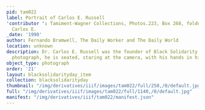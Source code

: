 ```yaml
---
pid: tam022
label: Portrait of Carlos E. Russell
'contributor ': Tamiment-Wagner Collections, Photos.223, Box 268, folder Russell,
  Carlos E.
_date: '1990'
author: Fernando Bramwell, The Daily Worker and The Daily World
location: unknown
description: Dr. Carlos E. Russell was the founder of Black Solidarity Day. In this
  photograph, he is seated, staring at the camera, with his hands in his lap
object_type: photograph
order: '21'
layout: blacksolidarityday_item
collection: blacksolidarityday
thumbnail: "/img/derivatives/iiif/images/tam022/full/250,/0/default.jpg"
full: "/img/derivatives/iiif/images/tam022/full/1140,/0/default.jpg"
manifest: "/img/derivatives/iiif/tam022/manifest.json"
---
```

